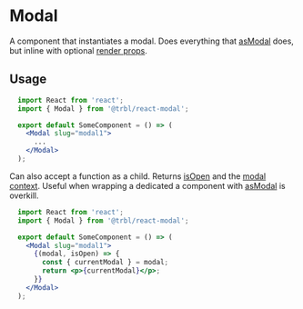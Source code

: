 # Modal

A component that instantiates a modal. Does everything that [asModal](../asModal/README.md) does, but inline with optional [render props](https://reactjs.org/docs/render-props.html).

## Usage

```jsx
  import React from 'react';
  import { Modal } from '@trbl/react-modal';

  export default SomeComponent = () => (
    <Modal slug="modal1">
      ...
    </Modal>
  );
```

Can also accept a function as a child. Returns [isOpen](../asModal/README.md#isOpen) and the [modal context](../ModalProvider/README.md#provided-context). Useful when wrapping a dedicated a component with [asModal](../asModal/README.md) is overkill.

```jsx
  import React from 'react';
  import { Modal } from '@trbl/react-modal';

  export default SomeComponent = () => (
    <Modal slug="modal1">
      {(modal, isOpen) => {
        const { currentModal } = modal;
        return <p>{currentModal}</p>;
      }}
    </Modal>
  );
```
